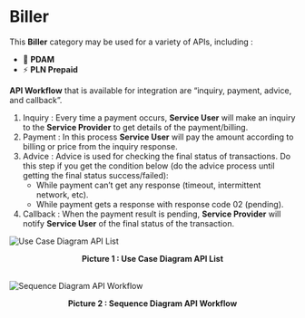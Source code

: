 ﻿# Biller
This **Biller** category may be used for a variety of APIs, including : <br>
- 🚰 **PDAM** <br>
- ⚡ **PLN Prepaid**

**API Workflow** that is available for integration are “inquiry, payment, advice, and callback”.

1. Inquiry : Every time a payment occurs, **Service User** will make an inquiry to the **Service Provider** to get details of the payment/billing.
2. Payment : In this process **Service User** will pay the amount according to billing or price from the inquiry response.
3. Advice : Advice is used for checking the final status of transactions. Do this step if you get the condition below (do the advice process until getting the final status success/failed):
	- While payment can’t get any response (timeout, intermittent network, etc).
	- While payment gets a response with response code 02 (pending).
4. Callback : When the payment result is pending, **Service Provider** will notify **Service User** of the final status of the transaction.

![Use Case Diagram API List](https://drive.google.com/uc?id=1RvmHgAJCidFZC159m65naGvrxlpUXIJC "Use Case Diagram API List")
	<center>**Picture 1 : Use Case Diagram API List**</center>
	<br>

![Sequence Diagram API Workflow](https://drive.google.com/uc?id=14uHqKKBr21l_AkI_oQNAgcApAoDZANE7 "Sequence Diagram API Workflow")
	<center>**Picture 2 : Sequence Diagram API Workflow**</center>
	<br>